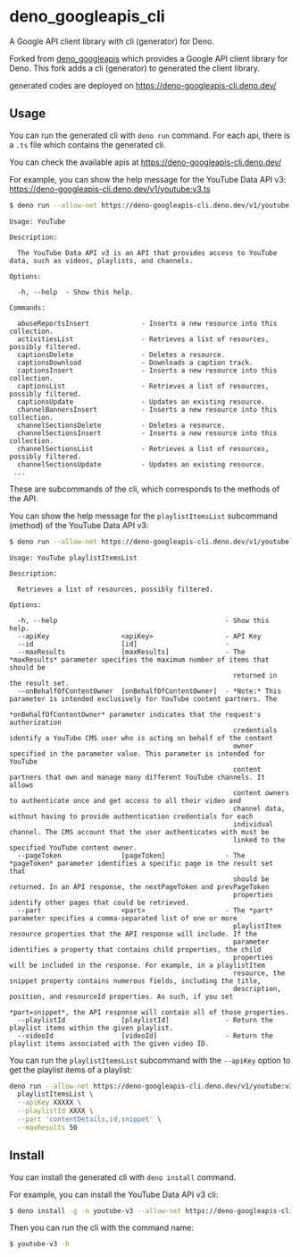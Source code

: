 # deno_googleapis_cli

A Google API client library with cli (generator) for Deno.

Forked from [deno_googleapis](https://github.com/lucacasonato/deno_googleapis)
which provides a Google API client library for Deno. This fork adds a cli
(generator) to generated the client library.

generated codes are deployed on https://deno-googleapis-cli.deno.dev/

## Usage

You can run the generated cli with `deno run` command. For each api, there is a
`.ts` file which contains the generated cli.

You can check the available apis at https://deno-googleapis-cli.deno.dev/

For example, you can show the help message for the YouTube Data API v3:
https://deno-googleapis-cli.deno.dev/v1/youtube:v3.ts

```sh
$ deno run --allow-net https://deno-googleapis-cli.deno.dev/v1/youtube:v3.ts -h
```

```
Usage: YouTube

Description:

  The YouTube Data API v3 is an API that provides access to YouTube data, such as videos, playlists, and channels.

Options:

  -h, --help  - Show this help.  

Commands:

  abuseReportsInsert             - Inserts a new resource into this collection.                                  
  activitiesList                 - Retrieves a list of resources, possibly filtered.                             
  captionsDelete                 - Deletes a resource.                                                           
  captionsDownload               - Downloads a caption track.                                                    
  captionsInsert                 - Inserts a new resource into this collection.                                  
  captionsList                   - Retrieves a list of resources, possibly filtered.                             
  captionsUpdate                 - Updates an existing resource.                                                 
  channelBannersInsert           - Inserts a new resource into this collection.                                  
  channelSectionsDelete          - Deletes a resource.                                                           
  channelSectionsInsert          - Inserts a new resource into this collection.                                  
  channelSectionsList            - Retrieves a list of resources, possibly filtered.                             
  channelSectionsUpdate          - Updates an existing resource.                                                 
 ...
```

These are subcommands of the cli, which corresponds to the methods of the API.

You can show the help message for the `playlistItemsList` subcommand (method) of
the YouTube Data API v3:

```sh
$ deno run --allow-net https://deno-googleapis-cli.deno.dev/v1/youtube:v3.ts playlistItemsList -h
```

```
Usage: YouTube playlistItemsList

Description:

  Retrieves a list of resources, possibly filtered.

Options:

  -h, --help                                          - Show this help.                                                                   
  --apiKey                  <apiKey>                  - API Key                                                                           
  --id                      [id]                      -                                                                                   
  --maxResults              [maxResults]              - The *maxResults* parameter specifies the maximum number of items that should be   
                                                        returned in the result set.                                                       
  --onBehalfOfContentOwner  [onBehalfOfContentOwner]  - *Note:* This parameter is intended exclusively for YouTube content partners. The  
                                                        *onBehalfOfContentOwner* parameter indicates that the request's authorization     
                                                        credentials identify a YouTube CMS user who is acting on behalf of the content    
                                                        owner specified in the parameter value. This parameter is intended for YouTube    
                                                        content partners that own and manage many different YouTube channels. It allows   
                                                        content owners to authenticate once and get access to all their video and         
                                                        channel data, without having to provide authentication credentials for each       
                                                        individual channel. The CMS account that the user authenticates with must be      
                                                        linked to the specified YouTube content owner.                                    
  --pageToken               [pageToken]               - The *pageToken* parameter identifies a specific page in the result set that       
                                                        should be returned. In an API response, the nextPageToken and prevPageToken       
                                                        properties identify other pages that could be retrieved.                          
  --part                    <part>                    - The *part* parameter specifies a comma-separated list of one or more              
                                                        playlistItem resource properties that the API response will include. If the       
                                                        parameter identifies a property that contains child properties, the child         
                                                        properties will be included in the response. For example, in a playlistItem       
                                                        resource, the snippet property contains numerous fields, including the title,     
                                                        description, position, and resourceId properties. As such, if you set             
                                                        *part=snippet*, the API response will contain all of those properties.            
  --playlistId              [playlistId]              - Return the playlist items within the given playlist.                              
  --videoId                 [videoId]                 - Return the playlist items associated with the given video ID.
```

You can run the `playlistItemsList` subcommand with the `--apiKey` option to get
the playlist items of a playlist:

```sh
deno run --allow-net https://deno-googleapis-cli.deno.dev/v1/youtube:v3.ts \
  playlistItemsList \
  --apiKey XXXXX \
  --playlistId XXXX \
  --part 'contentDetails,id,snippet' \
  --maxResults 50
```

## Install

You can install the generated cli with `deno install` command.

For example, you can install the YouTube Data API v3 cli:

```sh
$ deno install -g -n youtube-v3 --allow-net https://deno-googleapis-cli.deno.dev/v1/youtube:v3.ts
```

Then you can run the cli with the command name:

```sh
$ youtube-v3 -h
```
